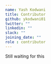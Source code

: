 ```yaml
---
name: Yash Kodwani
title: Contributor
github: ykodwani01
twitter: ""
linkedin: ""
slack: ""
joining_date: ""
role : contributor
---
```


Still waiting for this
